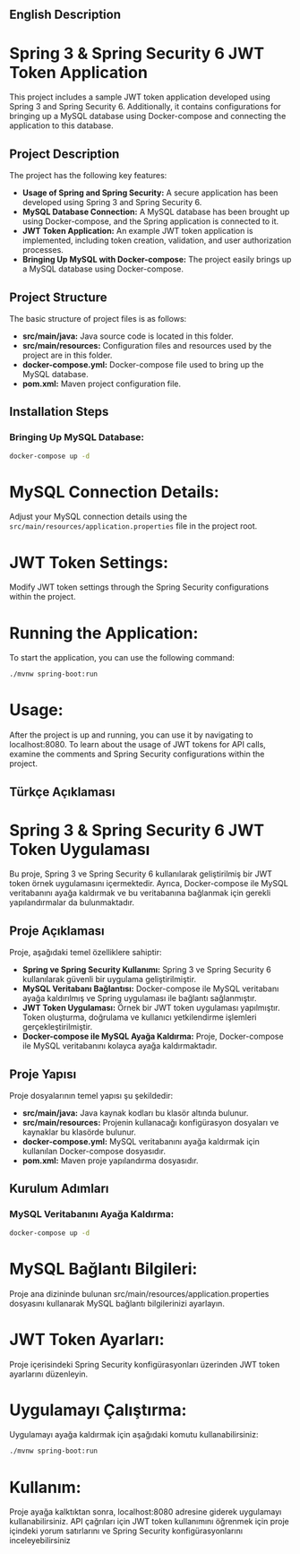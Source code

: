 ## English Description

# Spring 3 & Spring Security 6 JWT Token Application

This project includes a sample JWT token application developed using Spring 3 and Spring Security 6. Additionally, it contains configurations for bringing up a MySQL database using Docker-compose and connecting the application to this database.

## Project Description

The project has the following key features:

- **Usage of Spring and Spring Security:** A secure application has been developed using Spring 3 and Spring Security 6.
- **MySQL Database Connection:** A MySQL database has been brought up using Docker-compose, and the Spring application is connected to it.
- **JWT Token Application:** An example JWT token application is implemented, including token creation, validation, and user authorization processes.
- **Bringing Up MySQL with Docker-compose:** The project easily brings up a MySQL database using Docker-compose.

## Project Structure

The basic structure of project files is as follows:

- **src/main/java:** Java source code is located in this folder.
- **src/main/resources:** Configuration files and resources used by the project are in this folder.
- **docker-compose.yml:** Docker-compose file used to bring up the MySQL database.
- **pom.xml:** Maven project configuration file.

## Installation Steps

### Bringing Up MySQL Database:

```sh
docker-compose up -d
```

# MySQL Connection Details:
Adjust your MySQL connection details using the `src/main/resources/application.properties` file in the project root.

# JWT Token Settings:
Modify JWT token settings through the Spring Security configurations within the project.

# Running the Application:
To start the application, you can use the following command:

```sh
./mvnw spring-boot:run
```

# Usage:
After the project is up and running, you can use it by navigating to localhost:8080. To learn about the usage of JWT tokens for API calls, examine the comments and Spring Security configurations within the project.


## Türkçe Açıklaması

# Spring 3 & Spring Security 6 JWT Token Uygulaması

Bu proje, Spring 3 ve Spring Security 6 kullanılarak geliştirilmiş bir JWT token örnek uygulamasını içermektedir. Ayrıca, Docker-compose ile MySQL veritabanını ayağa kaldırmak ve bu veritabanına bağlanmak için gerekli yapılandırmalar da bulunmaktadır.

## Proje Açıklaması

Proje, aşağıdaki temel özelliklere sahiptir:

- **Spring ve Spring Security Kullanımı:** Spring 3 ve Spring Security 6 kullanılarak güvenli bir uygulama geliştirilmiştir.
- **MySQL Veritabanı Bağlantısı:** Docker-compose ile MySQL veritabanı ayağa kaldırılmış ve Spring uygulaması ile bağlantı sağlanmıştır.
- **JWT Token Uygulaması:** Örnek bir JWT token uygulaması yapılmıştır. Token oluşturma, doğrulama ve kullanıcı yetkilendirme işlemleri gerçekleştirilmiştir.
- **Docker-compose ile MySQL Ayağa Kaldırma:** Proje, Docker-compose ile MySQL veritabanını kolayca ayağa kaldırmaktadır.

## Proje Yapısı

Proje dosyalarının temel yapısı şu şekildedir:

- **src/main/java:** Java kaynak kodları bu klasör altında bulunur.
- **src/main/resources:** Projenin kullanacağı konfigürasyon dosyaları ve kaynaklar bu klasörde bulunur.
- **docker-compose.yml:** MySQL veritabanını ayağa kaldırmak için kullanılan Docker-compose dosyasıdır.
- **pom.xml:** Maven proje yapılandırma dosyasıdır.

## Kurulum Adımları

### MySQL Veritabanını Ayağa Kaldırma:

```sh
docker-compose up -d
```
# MySQL Bağlantı Bilgileri:
Proje ana dizininde bulunan src/main/resources/application.properties dosyasını kullanarak MySQL bağlantı bilgilerinizi ayarlayın.

# JWT Token Ayarları:
Proje içerisindeki Spring Security konfigürasyonları üzerinden JWT token ayarlarını düzenleyin.

# Uygulamayı Çalıştırma:
Uygulamayı ayağa kaldırmak için aşağıdaki komutu kullanabilirsiniz:

```sh
./mvnw spring-boot:run
```
# Kullanım:
Proje ayağa kalktıktan sonra, localhost:8080 adresine giderek uygulamayı kullanabilirsiniz. API çağrıları için JWT token kullanımını öğrenmek için proje içindeki yorum satırlarını ve Spring Security konfigürasyonlarını inceleyebilirsiniz

